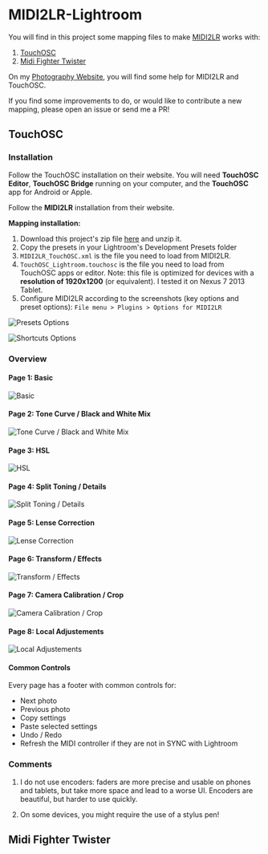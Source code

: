 # MIDI2LR-Lightroom

You will find in this project some mapping files to make [MIDI2LR](http://rsjaffe.github.io/MIDI2LR/) works with:

1. [TouchOSC](http://hexler.net/software/touchosc-android)
2. [Midi Fighter Twister](https://store.djtechtools.com/products/midi-fighter-twister)

On my [Photography Website](http://www.mathieu.photography/Photos/Portfolio/Projets/MIDi2LR-Lightroom-Mappings), you will find some help for MIDI2LR and TouchOSC.

If you find some improvements to do, or would like to contribute a new mapping, please open an issue or send me a PR!

## TouchOSC

### Installation

Follow the TouchOSC installation on their website. You will need __TouchOSC Editor__, __TouchOSC Bridge__ running on your computer, and the __TouchOSC__ app for Android or Apple.

Follow the __MIDI2LR__ installation from their website.

__Mapping installation:__

1. Download this project's zip file [here](https://github.com/mathieucarbou/Lightroom_MIDI2LR/archive/master.zip) and unzip it.
2. Copy the presets in your Lightroom's Development Presets folder
3. `MIDI2LR_TouchOSC.xml` is the file you need to load from MIDI2LR.
4. `TouchOSC_Lightroom.touchosc` is the file you need to load from TouchOSC apps or editor. Note: this file is optimized for devices with a __resolution of 1920x1200__ (or equivalent). I tested it on Nexus 7 2013 Tablet.
5. Configure MIDI2LR according to the screenshots (key options and preset options): `File menu > Plugins > Options for MIDI2LR`

![Presets Options](https://raw.githubusercontent.com/mathieucarbou/Lightroom_MIDI2LR/master/TouchOSC/Screenshots/MIDI2LR%20options%20presets.png)

![Shortcuts Options](https://raw.githubusercontent.com/mathieucarbou/MIDI2LR-Lightroom/master/TouchOSC/Screenshots/MIDI2LR%20options%20shortcuts.png)

### Overview

#### Page 1: Basic

![Basic](https://raw.githubusercontent.com/mathieucarbou/Lightroom_MIDI2LR/master/TouchOSC/Screenshots/TouchOSC%20Page%201.png)

#### Page 2: Tone Curve / Black and White Mix

![Tone Curve / Black and White Mix](https://raw.githubusercontent.com/mathieucarbou/Lightroom_MIDI2LR/master/TouchOSC/Screenshots/TouchOSC%20Page%202.png)

#### Page 3: HSL

![HSL](https://raw.githubusercontent.com/mathieucarbou/Lightroom_MIDI2LR/master/TouchOSC/Screenshots/TouchOSC%20Page%203.png)

#### Page 4: Split Toning / Details

![Split Toning / Details](https://raw.githubusercontent.com/mathieucarbou/Lightroom_MIDI2LR/master/TouchOSC/Screenshots/TouchOSC%20Page%204.png)

#### Page 5: Lense Correction

![Lense Correction](https://raw.githubusercontent.com/mathieucarbou/Lightroom_MIDI2LR/master/TouchOSC/Screenshots/TouchOSC%20Page%205.png)

#### Page 6: Transform / Effects

![Transform / Effects](https://raw.githubusercontent.com/mathieucarbou/Lightroom_MIDI2LR/master/TouchOSC/Screenshots/TouchOSC%20Page%206.png)

#### Page 7: Camera Calibration / Crop

![Camera Calibration / Crop](https://raw.githubusercontent.com/mathieucarbou/Lightroom_MIDI2LR/master/TouchOSC/Screenshots/TouchOSC%20Page%207.png)

#### Page 8: Local Adjustements

![Local Adjustements](https://raw.githubusercontent.com/mathieucarbou/Lightroom_MIDI2LR/master/TouchOSC/Screenshots/TouchOSC%20Page%208.png)

#### Common Controls

Every page has a footer with common controls for:

- Next photo
- Previous photo
- Copy settings
- Paste selected settings
- Undo / Redo
- Refresh the MIDI controller if they are not in SYNC with Lightroom

### Comments

1. I do not use encoders: faders are more precise and usable on phones and tablets, but take more space and lead to a worse UI. Encoders are beautiful, but harder to use quickly.

2. On some devices, you might require the use of a stylus pen!

## Midi Fighter Twister
